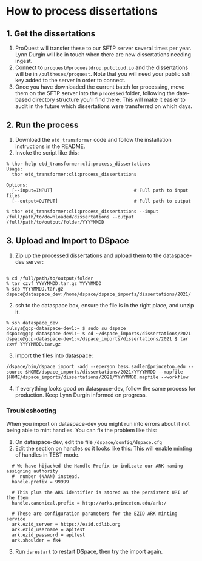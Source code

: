 # How to process dissertations

## 1. Get the dissertations
1. ProQuest will transfer these to our SFTP server several times per year. Lynn Durgin will be in touch when there are new dissertations needing ingest.
1. Connect to `proquest@proquestdrop.pulcloud.io` and the dissertations will be in `/pultheses/proquest`. Note that you will need your public ssh key added to the server in order to connect. 
1. Once you have downloaded the current batch for processing, move them on the SFTP server into the `processed` folder, following the date-based directory structure you'll find there. This will make it easier to audit in the future which dissertations were transferred on which days. 

## 2. Run the process
1. Download the `etd_transformer` code and follow the installation instructions in the README. 
2. Invoke the script like this:

```
% thor help etd_transformer:cli:process_dissertations
Usage:
  thor etd_transformer:cli:process_dissertations

Options:
  [--input=INPUT]                              # Full path to input files
  [--output=OUTPUT]                            # Full path to output

% thor etd_transformer:cli:process_dissertations --input /full/path/to/downloaded/dissertations --output /full/path/to/output/folder/YYYYMMDD
```

## 3. Upload and Import to DSpace
1. Zip up the processed dissertations and upload them to the dataspace-dev server:

```

% cd /full/path/to/output/folder
% tar czvf YYYYMMDD.tar.gz YYYYMMDD
% scp YYYYMMDD.tar.gz dspace@dataspace_dev:/home/dspace/dspace_imports/dissertations/2021/
```

2. ssh to the dataspace box, ensure the file is in the right place, and unzip it.

```
% ssh dataspace_dev
pulsys@gcp-dataspace-dev1:~ $ sudo su dspace
dspace@gcp-dataspace-dev1:~ $ cd ~/dspace_imports/dissertations/2021
dspace@gcp-dataspace-dev1:~/dspace_imports/dissertations/2021 $ tar zxvf YYYYMMDD.tar.gz
```

3. import the files into dataspace:

```
/dspace/bin/dspace import -add --eperson bess.sadler@princeton.edu --source $HOME/dspace_imports/dissertations/2021/YYYYMMDD --mapfile $HOME/dspace_imports/dissertations/2021/YYYYMMDD.mapfile --workflow
```

4. If everything looks good on dataspace-dev, follow the same process for production. Keep Lynn Durgin informed on progress.

### Troubleshooting

When you import on dataspace-dev you might run into errors about it not being able to mint handles. You can fix the problem like this:
1. On dataspace-dev, edit the file `/dspace/config/dspace.cfg`
2. Edit the section on handles so it looks like this: This will enable minting of handles in TEST mode.

```
  # We have hijacked the Handle Prefix to indicate our ARK naming assigning authority
  #  number (NAAN) instead.
  handle.prefix = 99999

  # This plus the ARK identifier is stored as the persistent URI of the Item
  handle.canonical.prefix = http://arks.princeton.edu/ark:/

  # These are configuration parameters for the EZID ARK minting service
  ark.ezid_server = https://ezid.cdlib.org
  ark.ezid_username = apitest
  ark.ezid_password = apitest
  ark.shoulder = fk4
```

3. Run `dsrestart` to restart DSpace, then try the import again.
